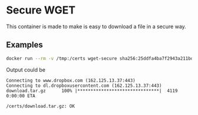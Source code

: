 # Secure WGET

This container is made to make is easy to download a file in a secure way.

## Examples

```bash
docker run --rm -v /tmp:/certs wget-secure sha256:25ddfa4ba7f2943a211bdf9b73fb41d3ab1b25d6e942669d3a6260e6f58602b3 /certs/download.tar.gz 'https://www.dropbox.com/s/certs.tar.gz?dl=1'
```

Output could be

```
Connecting to www.dropbox.com (162.125.13.37:443)
Connecting to dl.dropboxusercontent.com (162.125.13.37:443)
download.tar.gz      100% |*******************************|  4119   0:00:00 ETA

/certs/download.tar.gz: OK
```